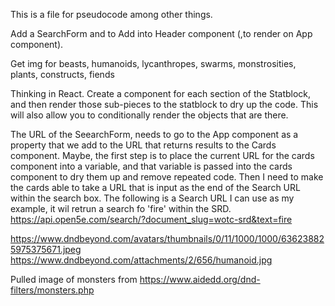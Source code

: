 This is a file for pseudocode among other things.

Add a SearchForm and to Add into Header component (,to render on App component).

Get img for beasts, humanoids, lycanthropes, swarms, monstrosities, plants, constructs, fiends

Thinking in React. Create a component for each section of the Statblock, and then render those sub-pieces to the statblock to dry up the code. 
This will also allow you to conditionally render the objects that are there.

The URL of the SeearchForm, needs to go to the App component as a property that we add to the URL that returns results to the Cards component.
Maybe, the first step is to place the current URL for the cards component into a variable, and that variable is passed into the cards component to dry them up and remove repeated code.
Then I need to make the cards able to take a URL that is input as the end of the Search URL within the search box.
The following is a Search URL I can use as my example, it wil retrun a search fo 'fire' within the SRD.
https://api.open5e.com/search/?document_slug=wotc-srd&text=fire

https://www.dndbeyond.com/avatars/thumbnails/0/11/1000/1000/636238825975375671.jpeg
https://www.dndbeyond.com/attachments/2/656/humanoid.jpg

Pulled image of monsters from https://www.aidedd.org/dnd-filters/monsters.php